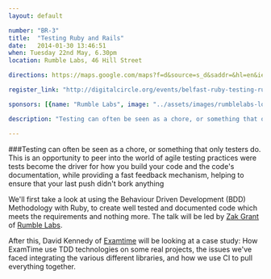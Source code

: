 ```yaml
---
layout: default

number: "BR-3"
title:  "Testing Ruby and Rails"
date:   2014-01-30 13:46:51
when: Tuesday 22nd May, 6.30pm
location: Rumble Labs, 46 Hill Street

directions: https://maps.google.com/maps?f=d&source=s_d&saddr=&hl=en&ie=UTF8&layer=c&daddr=54.5929695,-5.9293122

register_link: "http://digitalcircle.org/events/belfast-ruby-testing-ruby"

sponsors: [{name: "Rumble Labs", image: "../assets/images/rumblelabs-logo.png", link: "http://rumblelabs.com"}, {name: "Shopkeep", image: "../assets/images/shopkeeppos.png", link: "http://shopkeeppos.com"}, {name: "Brewbot", image: "../assets/images/brewbot.png", link: "http://brewbot.io"} ]

description: "Testing can often be seen as a chore, or something that only testers do. This is an opportunity to peer into the world of agile testing practices were tests become the driver for how you build your code and the code's documentation, while providing a fast feedback mechanism, helping to ensure that your last push didn't bork anything."

---
```


###Testing can often be seen as a chore, or something that only testers do. This is an opportunity to peer into the world of agile testing practices were tests become the driver for how you build your code and the code's documentation, while providing a fast feedback mechanism, helping to ensure that your last push didn't bork anything

We'll first take a look at using the Behaviour Driven Development (BDD) Methodology with Ruby, to create well tested and documented code which meets the requirements and nothing more. The talk will be led by [Zak Grant](https://twitter.com/zakgrant) of [Rumble Labs](http://rumblelabs.com).

After this, David Kennedy of [Examtime](https://www.examtime.com/) will be looking at a case study: How ExamTime use TDD technologies on some real projects, the issues we've faced integrating the various different libraries, and how we use CI to pull everything together.
